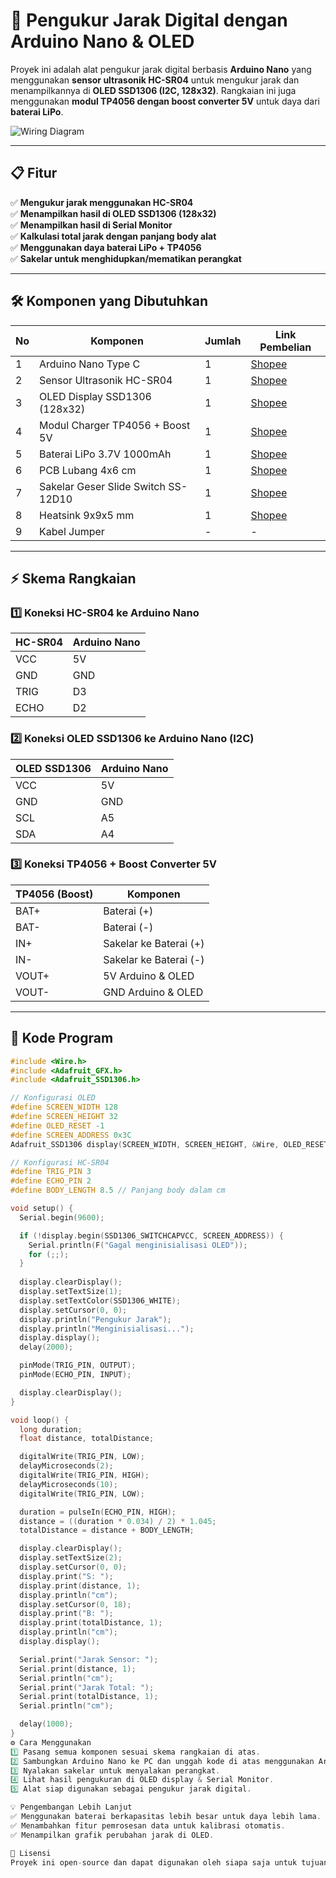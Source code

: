 # 📌 Pengukur Jarak Digital dengan Arduino Nano & OLED

Proyek ini adalah alat pengukur jarak digital berbasis **Arduino Nano** yang menggunakan **sensor ultrasonik HC-SR04** untuk mengukur jarak dan menampilkannya di **OLED SSD1306 (I2C, 128x32)**. Rangkaian ini juga menggunakan **modul TP4056 dengan boost converter 5V** untuk daya dari **baterai LiPo**.

![Wiring Diagram](wiring_diagram.jpg)

---

## 📋 Fitur
✅ **Mengukur jarak menggunakan HC-SR04**  
✅ **Menampilkan hasil di OLED SSD1306 (128x32)**  
✅ **Menampilkan hasil di Serial Monitor**  
✅ **Kalkulasi total jarak dengan panjang body alat**  
✅ **Menggunakan daya baterai LiPo + TP4056**  
✅ **Sakelar untuk menghidupkan/mematikan perangkat**  

---

## 🛠️ Komponen yang Dibutuhkan
| No  | Komponen                         | Jumlah | Link Pembelian |
|-----|----------------------------------|--------|----------------|
| 1   | Arduino Nano Type C              | 1      | [Shopee](https://s.shopee.co.id/9pPbwEx4MN) |
| 2   | Sensor Ultrasonik HC-SR04         | 1      | [Shopee](https://s.shopee.co.id/20gkbo9tQd) |
| 3   | OLED Display SSD1306 (128x32)     | 1      | [Shopee](https://s.shopee.co.id/6V99yDxRce) |
| 4   | Modul Charger TP4056 + Boost 5V   | 1      | [Shopee](https://s.shopee.co.id/4fhVmxg4xF) |
| 5   | Baterai LiPo 3.7V 1000mAh         | 1      | [Shopee](https://s.shopee.co.id/5VGcn1glLF) |
| 6   | PCB Lubang 4x6 cm                 | 1      | [Shopee](https://s.shopee.co.id/9UmlXvhaZV) |
| 7   | Sakelar Geser Slide Switch SS-12D10 | 1      | [Shopee](https://s.shopee.co.id/8pX4kmm5uX) |
| 8   | Heatsink 9x9x5 mm                 | 1      | [Shopee](https://s.shopee.co.id/4q0vzu7H7b) |
| 9   | Kabel Jumper                      | -      | - |

---

## ⚡ Skema Rangkaian
### 1️⃣ Koneksi HC-SR04 ke Arduino Nano
| HC-SR04 | Arduino Nano |
|---------|-------------|
| VCC     | 5V          |
| GND     | GND         |
| TRIG    | D3          |
| ECHO    | D2          |

### 2️⃣ Koneksi OLED SSD1306 ke Arduino Nano (I2C)
| OLED SSD1306 | Arduino Nano |
|-------------|--------------|
| VCC         | 5V           |
| GND         | GND          |
| SCL         | A5           |
| SDA         | A4           |

### 3️⃣ Koneksi TP4056 + Boost Converter 5V
| TP4056 (Boost) | Komponen     |
|---------------|-------------|
| BAT+         | Baterai (+)  |
| BAT-         | Baterai (-)  |
| IN+          | Sakelar ke Baterai (+) |
| IN-          | Sakelar ke Baterai (-) |
| VOUT+        | 5V Arduino & OLED |
| VOUT-        | GND Arduino & OLED |

---

## 📜 Kode Program
```cpp
#include <Wire.h>
#include <Adafruit_GFX.h>
#include <Adafruit_SSD1306.h>

// Konfigurasi OLED
#define SCREEN_WIDTH 128
#define SCREEN_HEIGHT 32
#define OLED_RESET -1
#define SCREEN_ADDRESS 0x3C
Adafruit_SSD1306 display(SCREEN_WIDTH, SCREEN_HEIGHT, &Wire, OLED_RESET);

// Konfigurasi HC-SR04
#define TRIG_PIN 3
#define ECHO_PIN 2
#define BODY_LENGTH 8.5 // Panjang body dalam cm

void setup() {
  Serial.begin(9600);

  if (!display.begin(SSD1306_SWITCHCAPVCC, SCREEN_ADDRESS)) {
    Serial.println(F("Gagal menginisialisasi OLED"));
    for (;;);
  }
  
  display.clearDisplay();
  display.setTextSize(1);
  display.setTextColor(SSD1306_WHITE);
  display.setCursor(0, 0);
  display.println("Pengukur Jarak");
  display.println("Menginisialisasi...");
  display.display();
  delay(2000);

  pinMode(TRIG_PIN, OUTPUT);
  pinMode(ECHO_PIN, INPUT);

  display.clearDisplay();
}

void loop() {
  long duration;
  float distance, totalDistance;

  digitalWrite(TRIG_PIN, LOW);
  delayMicroseconds(2);
  digitalWrite(TRIG_PIN, HIGH);
  delayMicroseconds(10);
  digitalWrite(TRIG_PIN, LOW);

  duration = pulseIn(ECHO_PIN, HIGH);
  distance = ((duration * 0.034) / 2) * 1.045;
  totalDistance = distance + BODY_LENGTH;

  display.clearDisplay();
  display.setTextSize(2);
  display.setCursor(0, 0);
  display.print("S: ");
  display.print(distance, 1);
  display.println("cm");
  display.setCursor(0, 18);
  display.print("B: ");
  display.print(totalDistance, 1);
  display.println("cm");
  display.display();

  Serial.print("Jarak Sensor: ");
  Serial.print(distance, 1);
  Serial.println("cm");
  Serial.print("Jarak Total: ");
  Serial.print(totalDistance, 1);
  Serial.println("cm");

  delay(1000);
}
⚙️ Cara Menggunakan
1️⃣ Pasang semua komponen sesuai skema rangkaian di atas.
2️⃣ Sambungkan Arduino Nano ke PC dan unggah kode di atas menggunakan Arduino IDE.
3️⃣ Nyalakan sakelar untuk menyalakan perangkat.
4️⃣ Lihat hasil pengukuran di OLED display & Serial Monitor.
5️⃣ Alat siap digunakan sebagai pengukur jarak digital.

💡 Pengembangan Lebih Lanjut
✅ Menggunakan baterai berkapasitas lebih besar untuk daya lebih lama.
✅ Menambahkan fitur pemrosesan data untuk kalibrasi otomatis.
✅ Menampilkan grafik perubahan jarak di OLED.

📜 Lisensi
Proyek ini open-source dan dapat digunakan oleh siapa saja untuk tujuan edukasi dan non-komersial. Jika menggunakan proyek ini, mohon sertakan atribusi ke repository ini. 😊
